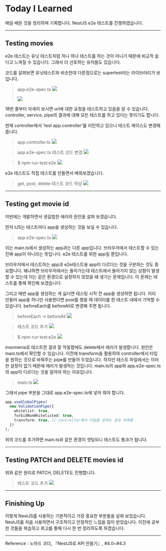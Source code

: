 # Today I Learned

매일 배운 것을 정리하며 기록합니다. NestJS e2e 테스트를 진행하였습니다.

---

## Testing movies

e2e 테스트는 유닛 테스트처럼 하나 하나 테스트를 하는 것이 아니기 때문에 비교적 쉽다고 느껴질 수 있습니다.
그래서 더 선호하는 유저들도 있습니다.

코드를 살펴보면 유닛테스트와 비슷한데 다른점으로는 supertest라는 라이브러리가 보입니다.

> app.e2e-spec.ts
> ![](https://images.velog.io/images/qmasem/post/fda50d82-39c6-4eb4-9b22-195bcb940a37/%E1%84%89%E1%85%B3%E1%84%8F%E1%85%B3%E1%84%85%E1%85%B5%E1%86%AB%E1%84%89%E1%85%A3%E1%86%BA%202021-04-22%20%E1%84%8B%E1%85%A9%E1%84%92%E1%85%AE%202.25.51.png)
>
> ![](https://images.velog.io/images/qmasem/post/5213a0aa-e5f2-40db-8199-3e7de1174f9d/%E1%84%89%E1%85%B3%E1%84%8F%E1%85%B3%E1%84%85%E1%85%B5%E1%86%AB%E1%84%89%E1%85%A3%E1%86%BA%202021-04-22%20%E1%84%8B%E1%85%A9%E1%84%92%E1%85%AE%202.27.36.png)

18번 줄부터 자세히 보시면 url에 대한 요청을 테스트하고 있음을 알 수 있습니다.
controller, service, pipe의 결과에 대해 모든 테스트를 하고 있다는 뜻이기도 합니다.

현재 controller에서 'test app.controller'를 리턴하고 있으니 테스트 케이스도 변경해 줍니다.

> app.controller.ts
> ![](https://images.velog.io/images/qmasem/post/6f8db0a7-d829-4329-8e92-b731959c7363/%E1%84%89%E1%85%B3%E1%84%8F%E1%85%B3%E1%84%85%E1%85%B5%E1%86%AB%E1%84%89%E1%85%A3%E1%86%BA%202021-04-22%20%E1%84%8B%E1%85%A9%E1%84%92%E1%85%AE%202.30.58.png)

> app.e2e-spec.ts 테스트 코드 변경
> ![](https://images.velog.io/images/qmasem/post/71c17cbd-bcd2-4cd9-bfd7-cd6c404c9bcd/%E1%84%89%E1%85%B3%E1%84%8F%E1%85%B3%E1%84%85%E1%85%B5%E1%86%AB%E1%84%89%E1%85%A3%E1%86%BA%202021-04-22%20%E1%84%8B%E1%85%A9%E1%84%92%E1%85%AE%202.31.38.png)

> $ npm run test:e2e
> ![](https://images.velog.io/images/qmasem/post/a9c55c58-91de-4ef0-82a3-5fecb408a15f/%E1%84%89%E1%85%B3%E1%84%8F%E1%85%B3%E1%84%85%E1%85%B5%E1%86%AB%E1%84%89%E1%85%A3%E1%86%BA%202021-04-22%20%E1%84%8B%E1%85%A9%E1%84%92%E1%85%AE%202.32.26.png)

e2e 테스트도 직접 테스트를 만들면서 배워보겠습니다.

> get, post, delete 테스트 코드 작성
> ![](https://images.velog.io/images/qmasem/post/796cbce2-1216-4898-9158-5a2e5693a9ba/%E1%84%89%E1%85%B3%E1%84%8F%E1%85%B3%E1%84%85%E1%85%B5%E1%86%AB%E1%84%89%E1%85%A3%E1%86%BA%202021-04-22%20%E1%84%8B%E1%85%A9%E1%84%92%E1%85%AE%203.56.00.png)

---

## Testing get movie id

이번에는 개발하면서 생길법한 에러의 원인을 살펴 보겠습니다.

먼저 tJS는 테스트마다 app을 생성하는 것을 보실 수 있습니다.

> app.e2e-spec.ts
> ![](https://images.velog.io/images/qmasem/post/a827a715-a8af-4c3a-ac81-567189d9e6b6/%E1%84%89%E1%85%B3%E1%84%8F%E1%85%B3%E1%84%85%E1%85%B5%E1%86%AB%E1%84%89%E1%85%A3%E1%86%BA%202021-04-22%20%E1%84%8B%E1%85%A9%E1%84%92%E1%85%AE%204.10.43.png)

이는 main.ts에서 생성하는 app과는 다른 app입니다.
브라우저에서 테스트할 수 있는 진짜 app이 아니라는 뜻입니다.
e2e 테스트를 위한 app일 뿐입니다.

브라우저에서 테스트하는 app과 e2e테스트용 app이 다르다는 것을 구분하는 것도 중요합니다.
왜냐하면 브라우저에서는 돌아가는데 테스트에서 돌아가지 않는 상황이 발생할 수 있는데 이는 같은 환경으로 설정하지 않았을 떄 생기는 문제입니다.
이 문제는 테스트를 통해 확인해 보겠습니다.

그리고 매번 app을 생성하는 게 싫다면 테스팅 시작 전 app을 생성하면 됩니다.
미리 만들어 app을 하나만 사용한다면 post를 했을 때 데이터를 한 테스트 내에서 기억할 수 있습니다.
beforeEach를 beforeAll로 변경해 주면 됩니다.

> beforeEach -> beforeAll
> ![](https://images.velog.io/images/qmasem/post/41b97d05-7275-4715-9d18-669004c087d7/%E1%84%89%E1%85%B3%E1%84%8F%E1%85%B3%E1%84%85%E1%85%B5%E1%86%AB%E1%84%89%E1%85%A3%E1%86%BA%202021-04-22%20%E1%84%8B%E1%85%A9%E1%84%92%E1%85%AE%204.21.05.png)

> 테스트 코드 추가
> ![](https://images.velog.io/images/qmasem/post/af75b36d-e24d-4bb2-bd95-2b109642cafb/%E1%84%89%E1%85%B3%E1%84%8F%E1%85%B3%E1%84%85%E1%85%B5%E1%86%AB%E1%84%89%E1%85%A3%E1%86%BA%202021-04-22%20%E1%84%8B%E1%85%A9%E1%84%92%E1%85%AE%204.45.43.png)

> $ npm run test:e2e
> ![](https://images.velog.io/images/qmasem/post/4f0c4bc9-ebaf-4982-874b-b89ca5aaf2dc/%E1%84%89%E1%85%B3%E1%84%8F%E1%85%B3%E1%84%85%E1%85%B5%E1%86%AB%E1%84%89%E1%85%A3%E1%86%BA%202021-04-22%20%E1%84%8B%E1%85%A9%E1%84%92%E1%85%AE%204.46.13.png)

insomenia로 테스트한 결과 잘 작동함에도 delete에서 에러가 발생합니다.
원인은 main.ts에서 확인할 수 있습니다.
이전에 transform을 활용하여 controller에서 타입을 원하는 것으로 바꿔주는 pipe를 만들어 두었습니다.
하지만 테스트 파일에서는 이러한 설정이 없기 때문에 에러가 발생하는 것입니다.
main.ts의 app와 app.e2e-spec.ts의 app이 다르다는 것을 알아야 하는 이유입니다.

> main.ts
> ![](https://images.velog.io/images/qmasem/post/9fe8e950-f078-4ec6-b61a-b40b6d2ae16d/%E1%84%89%E1%85%B3%E1%84%8F%E1%85%B3%E1%84%85%E1%85%B5%E1%86%AB%E1%84%89%E1%85%A3%E1%86%BA%202021-04-22%20%E1%84%8B%E1%85%A9%E1%84%92%E1%85%AE%204.47.43.png)

그래서 pipe 부분을 그대로 app.e2e-spec.ts에 넣어 줘야 합니다.

```typescript
app.useGlobalPipes(
  new ValidationPipe({
    whitelist: true,
    forbidNonWhitelisted: true,
    transform: true, // controller에서 타입을 원하는 걸로 바꿔줌
  })
);
```

위의 코드를 추가하면 main.ts와 같은 환경이 셋팅되니 테스트도 통과가 됩니다.

---

## Testing PATCH and DELETE movies id

위와 같은 원리로 PATCH, DELETE도 진행합니다.

> 테스트 코드 추가
> ![](https://images.velog.io/images/qmasem/post/ee336e0d-f1c3-4b9b-a946-95c307276516/%E1%84%89%E1%85%B3%E1%84%8F%E1%85%B3%E1%84%85%E1%85%B5%E1%86%AB%E1%84%89%E1%85%A3%E1%86%BA%202021-04-22%20%E1%84%8B%E1%85%A9%E1%84%92%E1%85%AE%205.09.48.png)

---

## Finishing Up

이렇게 NestJS를 사용하는 기본적이고 가장 중요한 부분들을 살펴 보았습니다.
NestJS를 처음 사용하면서 구조적이고 안정적인 느낌을 많이 받았습니다.
이전에 공부한 것들을 복습하고 회고를 통해 다시 한 번 정리하도록 하겠습니다.

---

Reference : 노마드 코더, 『NestJS로 API 만들기』, #4.0~#4.3
